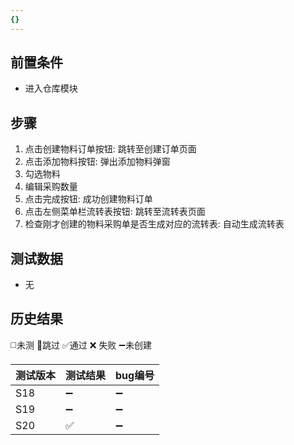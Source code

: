 ```yaml
---
{}
---
```



## 前置条件

- 进入仓库模块

## 步骤

1. 点击创建物料订单按钮: 跳转至创建订单页面
2. 点击添加物料按钮: 弹出添加物料弹窗
3. 勾选物料
4. 编辑采购数量
5. 点击完成按钮: 成功创建物料订单
6. 点击左侧菜单栏流转表按钮: 跳转至流转表页面
7. 检查刚才创建的物料采购单是否生成对应的流转表: 自动生成流转表

## 测试数据

- 无

## 历史结果
 ◻️未测    🚫跳过     ✅通过    ❌ 失败    ➖未创建
 
| 测试版本 | 测试结果 | bug编号 |
| ---- | ---- | ---- |
| S18 | ➖ | ➖ |
| S19 | ➖ | ➖ |
| S20 | ✅ | ➖ |

